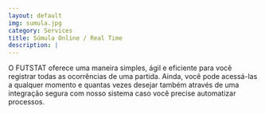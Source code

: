 ```yaml
---
layout: default
img: sumula.jpg
category: Services
title: Súmula Online / Real Time
description: |
---
```

O FUTSTAT oferece uma maneira simples, ágil e eficiente para você registrar todas as ocorrências de uma partida. Ainda, você pode acessá-las a qualquer momento e quantas vezes desejar também através de uma integração segura com nosso sistema caso você precise automatizar processos.